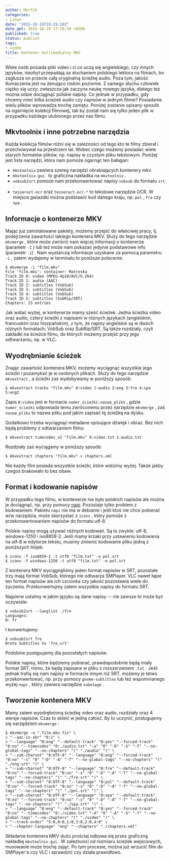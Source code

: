 ```yaml
---
author: Morfik
categories:
- Linux
date: "2015-10-19T19:29:10Z"
date_gmt: 2015-10-19 17:29:10 +0200
published: true
status: publish
tags:
- video
title: Kontener multimedialny MKV
---
```


Wiele osób posiada pliki video i ci co uczą się angielskiego, czy innych języków, niezbyt przepadają
za słuchaniem polskiego lektora na filmach, bo zagłusza on przecie całą oryginalną ścieżkę audio.
Poza tym, jakość tłumaczenia jest na żenująco niskim poziomie. Z samego słuchu człowiek ciężko się
uczy, zwłaszcza jak zaczyna naukę nowego języka, dlatego też można sobie dociągnąć polskie napisy.
Co jednak w przypadku, gdy chcemy mieć kilka ścieżek audio czy napisów w jednym filmie? Posiadanie
wielu plików wprowadza trochę zamętu. Poniżej zostanie opisany sposób na ogarnięcie kolekcji
filmowej, tak by został nam się tylko jeden plik w przypadku każdego ulubionego przez nas filmu.

<!--more-->
## Mkvtoolnix i inne potrzebne narzędzia

Każda kolekcja filmów różni się w zależności od tego kto te filmy zbierał i przechowywał na
przestrzeni lat. Wobec czego możemy posiadać wiele starych formatów plików, np. napisy w czystym
pliku tekstowym. Poniżej jest lista narzędzi, która nam pomoże ogarnąć ten bałagan:

  - `mkvtoolnix` zawiera szereg narzędzi obrabiających kontenery mkv.
  - `mkvtoolnix-gui ` to graficzna nakładka na `mkvtoolnix` .
  - `vobsub2srt` pomoże nam przekonwertować napisy `vobsub` do formatu `srt` .
  - `tesseract-ocr` oraz `tesseract-ocr-*` to tekstowe narzędzie OCR. W miejsce gwiazdki można
    podstawić kod danego kraju, np. `pol` , `fra` czy `spa` .

## Informacje o kontenerze MKV

Mając już zainstalowane pakiety, możemy przejść do właściwej pracy, tj. podejrzenia zawartości
takiego kontenera MKV. Służy do tego narzędzie `mkvmerge` , które może zwrócić nam więcej informacji
o kontenerze (parametr `-I` ) lub też może nam pokazać jedynie podstawowe info (parametr `-i`) . Nam
wystarczą informacje uzyskane za pomocą parametru `-i` , zatem wydajemy w terminalu to poniższe
polecenie:

    $ mkvmerge -i "film.mkv"
    File 'film.mkv': container: Matroska
    Track ID 0: video (MPEG-4p10/AVC/h.264)
    Track ID 1: audio (AAC)
    Track ID 2: subtitles (VobSub)
    Track ID 3: subtitles (VobSub)
    Track ID 4: subtitles (VobSub)
    Track ID 5: subtitles (SubRip/SRT)
    Chapters: 23 entries

Jak widać wyżej, w kontenerze mamy sześć ścieżek. Jedna ścieżka video oraz audio, cztery ścieżki z
napisami w różnych językach (angielskim, francuskim oraz hiszpańskim), z tym, że napisy angielskie
są w dwóch różnych formatach: VobSub oraz SubRip/SRT. Są także rozdziały, czyli zakładki na ścieżce
filmu, do których możemy przejść przy jego odtwarzaniu, np. w VLC.

## Wyodrębnianie ścieżek

Znając zawartość kontenera MKV, możemy wyciągnąć wszystkie jego ścieżki i pozamykać je w osobnych
plikach. Służy do tego narzędzie `mkvextract` , a ścieżki zaś wydobywamy w poniższy sposób:

    $ mkvextract tracks "film.mkv" 0:video 1:audio 2:eng 3:fra 4:spa 5:eng2

Zapis `0:video` jest w formacie `numer_ścieżki:nazwa_pliku` , gdzie `numer_ścieżki` odpowiada temu
zwróconemu przez narzędzie `mkvmerge` , zaś `nazwa_pliku` to nazwa pliku pod jakim zapisać tę
ścieżkę na dysku.

Dodatkowo trzeba wyciągnąć metadane opisujące dźwięk i obraz. Bez nich będą problemy z odtwarzaniem
filmu:

    $ mkvextract timecodes_v2 "film.mkv" 0:video.txt 1:audio.txt

Rozdziały zaś wyciągamy w poniższy sposób:

    $ mkvextract chapters "film.mkv" > chapters.xml

Nie każdy film posiada wszystkie ścieżki, które widzimy wyżej. Także jakby czegoś brakowało to bez
obaw.

## Format i kodowanie napisów

W przypadku tego filmu, w kontenerze nie było polskich napisów ale można je dociągnąć, np. przy
pomocy [napi](https://github.com/dagon666/napi/). Pozostaje tylko problem z kodowaniem. Pakietu
`napi` nie ma w debianie i jeśli ktoś nie chce pobierać w/w narzędzia, może skorzystać z `iconv` ,
który pomoże z przekonwertowaniem napisów do formatu utf-8.

Polskie napisy mogą używać różnych kodowań. Są to zwykle: utf-8, windows-1250 i iso8859-2. Jeśli
mamy krzaki przy ustawieniu kodowania na utf-8 w edytorze tekstu, musimy zmienić kodowanie pliku
jedną z poniższych linijek:

    $ iconv -f iso8859-2 -t utf8 "film.txt" -o pol.srt
    $ iconv -f windows-1250 -t utf8 "film.txt" -o pol.srt

Z kontenera MKV wyciągnęliśmy jeden format napisów w SRT, pozostałe trzy mają format VobSub, którego
nie odtwarza SMPlayer. VLC nawet łapie ten format napisów ale ich czcionka czy jakość pozostawia
wiele do życzenia. Przekonwertujmy zatem wszystkie napisy do formatu SRT.

Najpierw ustalmy w jakim języku są dane napisy -- nie zawsze to może być oczywiste:

    $ vobsub2srt --langlist ./fre
    Languages:
    0: fr

I konwertujemy:

    $ vobsub2srt fre
    Wrote Subtitles to 'fre.srt'

Podobnie postępujemy dla pozostałych napisów.

Polskie napisy, które będziemy pobierać, prawdopodobnie będą miały format SRT, mimo, że będą
zapisane w pliku z rozszerzeniem `.txt` . Jeśli jednak trafią się nam napisy w formacie innym niż
SRT, możemy je łatwo przekonwertować, np. przy pomocy `gnome-subtitles` lub też wspomnianego wyżej
`napi` , który zawiera narzędzie `subotage` .

## Tworzenie kontenera MKV

Mamy zatem wyodrębnioną ścieżkę video oraz audio, rozdziały oraz 4 wersje napisów. Czas to skleić w
jedną całość. By to uczynić, posługujemy się narzędziem `mkvmerge` :

    $ mkvmerge -o ".film.mkv.fix" \
    > "--aac-is-sbr" "0:1" \
    > "--language" "0:eng" "--default-track" "0:yes" "--forced-track" "0:no" "--timecodes" "0:./audio.txt" "-a" "0" "-D" "-S" "-T" "--no-global-tags" "--no-chapters" "(" "./audio" ")" \
    > "--sub-charset" "0:UTF-8" "--language" "0:eng" "--forced-track" "0:no" "-s" "0" "-D" "-A" "-T" "--no-global-tags" "--no-chapters" "(" "./eng.srt" ")" \
    > "--sub-charset" "0:UTF-8" "--language" "0:fre" "--default-track" "0:no" "--forced-track" "0:no" "-s" "0" "-D" "-A" "-T" "--no-global-tags" "--no-chapters" "(" "./fre.srt" ")" \
    > "--sub-charset" "0:UTF-8" "--language" "0:pol" "--default-track" "0:no" "--forced-track" "0:no" "-s" "0" "-D" "-A" "-T" "--no-global-tags" "--no-chapters" "(" "./pol.srt" ")" \
    > "--sub-charset" "0:UTF-8" "--language" "0:spa" "--default-track" "0:no" "--forced-track" "0:no" "-s" "0" "-D" "-A" "-T" "--no-global-tags" "--no-chapters" "(" "./spa.srt" ")" \
    > "--language" "0:eng" "--default-track" "0:yes" "--forced-track" "0:no" "--timecodes" "0:./video.txt" "-d" "0" "-A" "-S" "-T" "--no-global-tags" "--no-chapters" "(" "./video" ")" \
    > "--track-order" "5:0,0:0,1:0,3:0,2:0,4:0" \
    > "--chapter-language" "eng" "--chapters" "./chapters.xml"

Składanie kontenera MKV dużo prościej odbywa się przez graficzną nakładkę `mkvtoolnix-gui` . W
zależności od rozmiaru ścieżek wejściowych, muxowanie może trochę zająć. Po tym procesie, można już
wrzucić film do SMPlayer'a czy VLC i sprawdzić czy działa prawidłowo.
